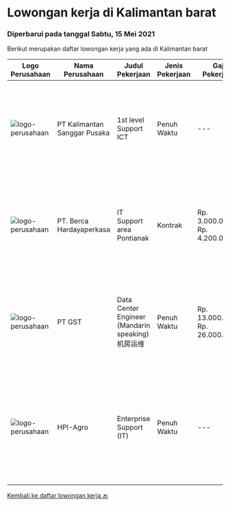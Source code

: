 
  # Lowongan kerja di Kalimantan barat

  ### Diperbarui pada tanggal Sabtu, 15 Mei 2021

  Berikut merupakan daftar lowongan kerja yang ada di Kalimantan barat

  |Logo Perusahaan | Nama Perusahaan | Judul Pekerjaan | Jenis Pekerjaan | Gaji Pekerjaan | Lokasi | Deskripsi | Tanggal diunggah | Pranala |
  | -------------- | --------------- | --------------- | --------- | --------- | -------------- | ------- | ----------- | ----------- |
  |![logo-perusahaan](https://image-service-cdn.seek.com.au/32c5b4c0c4c7ed5e3a74ae382a52d96a5d3b89d3/ee4dce1061f3f616224767ad58cb2fc751b8d2dc)|PT Kalimantan Sanggar Pusaka|1st level Support ICT|Penuh Waktu|---|Melawi|Job Desc: Melakukan proses maintenance jaringan internet &amp; internet untuk area kebun dan Pabrik Melakukan maintenance hardware dan software untuk...|Rabu, 12 Mei 2021|https://www.jobstreet.co.id/id/job/1st-level-support-ict-3529520?token=0~c298681f-1dd9-4dca-af0f-9615b0b1ce1b&sectionRank=1&jobId=jobstreet-id-job-3529520|
|![logo-perusahaan](https://image-service-cdn.seek.com.au/0c900ac2b5b1a2cf9bee651ce5d069e68ff14c92/ee4dce1061f3f616224767ad58cb2fc751b8d2dc)|PT. Berca Hardayaperkasa|IT Support area Pontianak|Kontrak|Rp. 3.000.000-Rp. 4.200.000|Pontianak|Responsibilities :  Notebook hardware troubleshoot, such as RAM, Hardisk, VGA  Manage server : windows, linux , mail server  Technical documentations...|Senin, 10 Mei 2021|https://www.jobstreet.co.id/id/job/it-support-area-pontianak-3528043?token=0~c298681f-1dd9-4dca-af0f-9615b0b1ce1b&sectionRank=2&jobId=jobstreet-id-job-3528043|
|![logo-perusahaan](https://us.123rf.com/450wm/pavelstasevich/pavelstasevich1811/pavelstasevich181101027/112815900-stock-vector-no-image-available-icon-flat-vector.jpg?ver=6)|PT GST|Data Center Engineer (Mandarin speaking) 机房运维|Penuh Waktu|Rp. 13.000.000-Rp. 26.000.000|Kalimantan Barat|In charge of DC day-to-day Operations Installation/ Configuration/ Troubleshoot Fiber Optic, Routers, Switches and other devices Familiar with...|Minggu, 09 Mei 2021|https://www.jobstreet.co.id/id/job/data-center-engineer-mandarin-speaking-机房运维-3527529?token=0~c298681f-1dd9-4dca-af0f-9615b0b1ce1b&sectionRank=3&jobId=jobstreet-id-job-3527529|
|![logo-perusahaan](https://image-service-cdn.seek.com.au/0d457d2cf249547b3fdda192fb13dbee8e63de25/ee4dce1061f3f616224767ad58cb2fc751b8d2dc)|HPI-Agro|Enterprise Support (IT)|Penuh Waktu|---|Kubu Raya|Berpengalaman sebagai IT Support / IT Helpdesk min 3 thn Menguasai dan mampu merakit dan instalasi hardware komputer (Diutamakan) Mampu melakukan...|Senin, 26 April 2021|https://www.jobstreet.co.id/id/job/enterprise-support-it-3517239?token=0~c298681f-1dd9-4dca-af0f-9615b0b1ce1b&sectionRank=4&jobId=jobstreet-id-job-3517239|


  [Kembali ke daftar lowongan kerja 🔙](../README.md#daftar-lowongan-kerja)
  